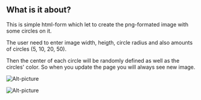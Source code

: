 ## What is it about?

This is simple html-form which let to create the png-formated image with some circles on it.

The user need to enter image width, heigth, circle radius and also amounts of circles (5, 10, 20, 50).

Then the center of each circle will be randomly defined as well as the circles' color. So when you update the page you will always see new image.

![Alt-picture](https://github.com/o-maslova/php_test/pictures/form.png "Form")

![Alt-picture](https://github.com/o-maslova/php_test/pictures/result.png "Result")
